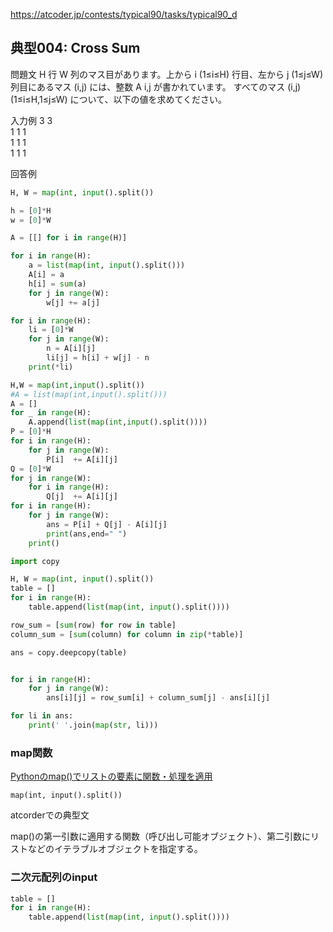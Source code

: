 https://atcoder.jp/contests/typical90/tasks/typical90_d
## 典型004: Cross Sum

問題文
H 行 W 列のマス目があります。上から i (1≤i≤H) 行目、左から j (1≤j≤W) 列目にあるマス (i,j) には、整数 A 
i,j が書かれています。 すべてのマス (i,j) (1≤i≤H,1≤j≤W) について、以下の値を求めてください。

入力例
3 3  
1 1 1  
1 1 1  
1 1 1  

回答例

```python
H, W = map(int, input().split())

h = [0]*H
w = [0]*W

A = [[] for i in range(H)]

for i in range(H):
    a = list(map(int, input().split()))
    A[i] = a
    h[i] = sum(a)
    for j in range(W):
        w[j] += a[j]

for i in range(H):
    li = [0]*W
    for j in range(W):
        n = A[i][j]
        li[j] = h[i] + w[j] - n
    print(*li)
```

```python
H,W = map(int,input().split())
#A = list(map(int,input().split()))
A = []
for _ in range(H):
    A.append(list(map(int,input().split())))
P = [0]*H
for i in range(H):
    for j in range(W):
        P[i]  += A[i][j]
Q = [0]*W
for j in range(W):
    for i in range(H):
        Q[j]  += A[i][j]
for i in range(H):
    for j in range(W):
        ans = P[i] + Q[j] - A[i][j]
        print(ans,end=" ")
    print()
```

```python
import copy

H, W = map(int, input().split())
table = []
for i in range(H):
    table.append(list(map(int, input().split())))

row_sum = [sum(row) for row in table]
column_sum = [sum(column) for column in zip(*table)]

ans = copy.deepcopy(table)


for i in range(H):
    for j in range(W):
        ans[i][j] = row_sum[i] + column_sum[j] - ans[i][j]

for li in ans:
    print(' '.join(map(str, li)))
```

### map関数
[Pythonのmap()でリストの要素に関数・処理を適用](https://note.nkmk.me/python-map-usage/)  

`map(int, input().split())`

atcorderでの典型文  

map()の第一引数に適用する関数（呼び出し可能オブジェクト）、第二引数にリストなどのイテラブルオブジェクトを指定する。  

### 二次元配列のinput
```python
table = []
for i in range(H):
    table.append(list(map(int, input().split())))
```

